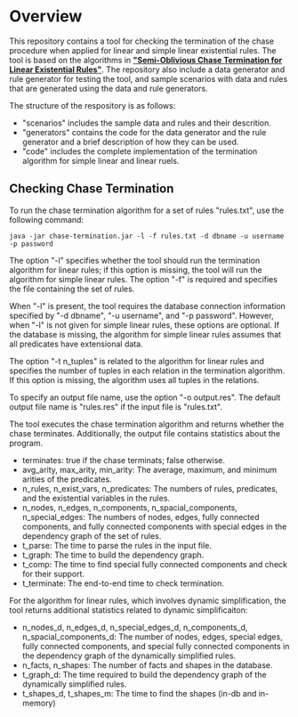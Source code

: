 # Overview

This repository contains a tool for checking the termination of the chase procedure when applied for linear and simple linear existential rules. The tool is based on the algorithms in [**"Semi-Oblivious Chase Termination for Linear Existential Rules"**](https://github.com/mostafamilani/chase-termination/blob/main/chase-termination.pdf). The repository also include a data generator and rule generator for testing the tool, and sample scenarios with data and rules that are generated using the data and rule generators.

The structure of the respository is as follows:
- \"scenarios\" includes the sample data and rules and their descrition. 
- \"generators\" contains the code for the data generator and the rule generator and a brief description of how they can be used.
- \"code\" includes the complete implementation of the termination algorithm for simple linear and linear ruels.

## Checking Chase Termination 

To run the chase termination algorithm for a set of rules "rules.txt", use the following command:

```java -jar chase-termination.jar -l -f rules.txt -d dbname -u username -p password```

The option "-l" specifies whether the tool should run the termination algorithm for linear rules; if this option is missing, the tool will run the algorithm for simple linear rules. The option "-f" is required and specifies the file containing the set of rules. 

When "-l" is present, the tool requires the database connection information specified by "-d dbname", "-u username", and "-p password". However, when "-l" is not given for simple linear rules, these options are optional. If the database is missing, the algorithm for simple linear rules assumes that all predicates have extensional data.

The option "-t n_tuples" is related to the algorithm for linear rules and specifies the number of tuples in each relation in the termination algorithm. If this option is missing, the algorithm uses all tuples in the relations.

To specify an output file name, use the option "-o output.res". The default output file name is "rules.res" if the input file is "rules.txt".

The tool executes the chase termination algorithm and returns whether the chase terminates. Additionally, the output file contains statistics about the program.

- terminates: true if the chase terminats; false otherwise.
- avg_arity, max_arity, min_arity: The average, maximum, and minimum arities of the predicates.
- n_rules, n_exist_vars, n_predicates: The numbers of rules, predicates, and the existential variables in the rules.
- n_nodes, n_edges, n_components, n_spacial_components, n_special_edges: The numbers of nodes, edges, fully connected components, and fully connected components with special edges in the dependency graph of the set of rules.
- t_parse: The time to parse the rules in the input file.
- t_graph: The time to build the dependency graph.
- t_comp: The time to find special fully connected components and check for their support.
- t_terminate: The end-to-end time to check termination.

For the algorithm for linear rules, which involves dynamic simplification, the tool returns additional statistics related to dynamic simplificaiton:
- n_nodes_d, n_edges_d, n_special_edges_d, n_components_d, n_spacial_components_d: The number of nodes, edges, special edges, fully connected components, and special fully connected components in the dependency graph of the dynamically simplified rules. 
- n_facts, n_shapes: The number of facts and shapes in the database.
- t_graph_d: The time required to build the dependency graph of the dynamically simplified rules. 
- t_shapes_d, t_shapes_m: The time to find the shapes (in-db and in-memory)
